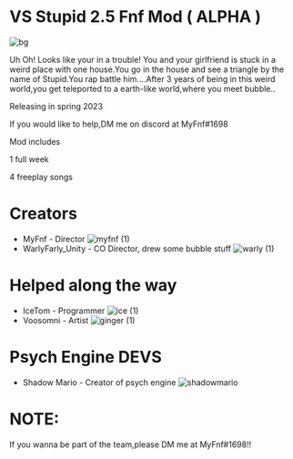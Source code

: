 # VS Stupid 2.5 Fnf Mod ( ALPHA )

![bg](https://user-images.githubusercontent.com/113801267/210371681-2bebe46d-8212-4fe3-8601-c33b3aaa9953.png)


Uh Oh! Looks like your in a trouble! You and your girlfriend is stuck in a weird place with one house.You go in the house and see a triangle by the name of Stupid.You rap battle him....After 3 years of being in this weird world,you get teleported to a earth-like world,where you meet bubble..

Releasing in spring 2023

If you would like to help,DM me on discord at MyFnf#1698

Mod includes

1 full week

4 freeplay songs

# Creators

* MyFnf - Director ![myfnf (1)](https://user-images.githubusercontent.com/113801267/210372700-06f4318e-6edc-4e28-b7f5-74a2a880d11c.png)
* WarlyFarly_Unity - CO Director, drew some bubble stuff ![warly (1)](https://user-images.githubusercontent.com/113801267/210372747-a6c6da81-2f80-41e4-a6c0-5a5fb25d602f.png)

# Helped along the way

* IceTom - Programmer ![ice (1)](https://user-images.githubusercontent.com/113801267/210373412-6df81ae7-2565-43e1-b0ab-8e70d8c85738.png)
* Voosomni - Artist ![ginger (1)](https://user-images.githubusercontent.com/113801267/210373455-5c2d6b16-4d4d-4081-963a-ba2eb7f2f9c8.png)

# Psych Engine DEVS

* Shadow Mario - Creator of psych engine ![shadowmario](https://user-images.githubusercontent.com/113801267/210373717-06f1b7ed-5611-49a9-88e7-52e41c1a9d36.png)


# NOTE:

If you wanna be part of the team,please DM me at MyFnf#1698!!

